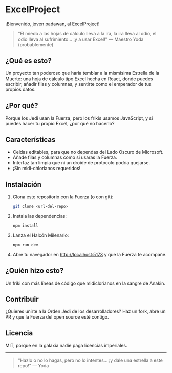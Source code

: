 
# ExcelProject

¡Bienvenido, joven padawan, al ExcelProject!

> "El miedo a las hojas de cálculo lleva a la ira, la ira lleva al odio, el odio lleva al sufrimiento... ¡y a usar Excel!" — Maestro Yoda (probablemente)

## ¿Qué es esto?

Un proyecto tan poderoso que haría temblar a la mismísima Estrella de la Muerte: una hoja de cálculo tipo Excel hecha en React, donde puedes escribir, añadir filas y columnas, y sentirte como el emperador de tus propios datos.

## ¿Por qué?

Porque los Jedi usan la Fuerza, pero los frikis usamos JavaScript, y si puedes hacer tu propio Excel, ¿por qué no hacerlo?

## Características

- Celdas editables, para que no dependas del Lado Oscuro de Microsoft.
- Añade filas y columnas como si usaras la Fuerza.
- Interfaz tan limpia que ni un droide de protocolo podría quejarse.
- ¡Sin midi-chlorianos requeridos!

## Instalación

1. Clona este repositorio con la Fuerza (o con git):
	```bash
	git clone <url-del-repo>
	```
2. Instala las dependencias:
	```bash
	npm install
	```
3. Lanza el Halcón Milenario:
	```bash
	npm run dev
	```
4. Abre tu navegador en [http://localhost:5173](http://localhost:5173) y que la Fuerza te acompañe.

## ¿Quién hizo esto?

Un friki con más líneas de código que midiclorianos en la sangre de Anakin.

## Contribuir

¿Quieres unirte a la Orden Jedi de los desarrolladores? Haz un fork, abre un PR y que la Fuerza del open source esté contigo.

## Licencia

MIT, porque en la galaxia nadie paga licencias imperiales.

---

> "Hazlo o no lo hagas, pero no lo intentes... ¡y dale una estrella a este repo!" — Yoda
